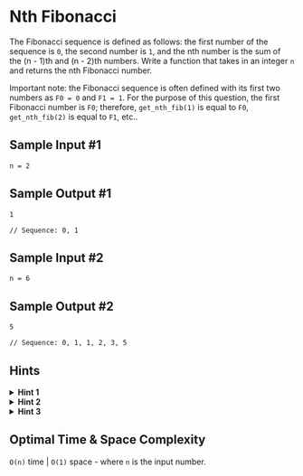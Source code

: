 # Nth Fibonacci

The Fibonacci sequence is defined as follows: the first number of the sequence is `0`, the second number is `1`, and the nth number is the sum of the (n - 1)th and (n - 2)th numbers. Write a function that takes in an integer `n` and returns the nth Fibonacci number.

Important note: the Fibonacci sequence is often defined with its first two numbers as `F0 = 0` and `F1 = 1`. For the purpose of this question, the first Fibonacci number is `F0`; therefore, `get_nth_fib(1)` is equal to `F0`, `get_nth_fib(2)` is equal to `F1`, etc..

## Sample Input #1

```plaintext
n = 2
```

## Sample Output #1

```plaintext
1

// Sequence: 0, 1
```

## Sample Input #2

```plaintext
n = 6
```

## Sample Output #2

```plaintext
5

// Sequence: 0, 1, 1, 2, 3, 5
```

## Hints

<details>
<summary><b>Hint 1</b></summary>

The formula to generate the nth Fibonacci number can be written as follows:  
`F(n) = F(n - 1) + F(n - 2)`

Think of the case(s) for which this formula doesn't apply (the base case(s)) and try to implement a simple recursive algorithm to find the nth Fibonacci number with this formula.

</details>

<details>
<summary><b>Hint 2</b></summary>

What are the runtime implications of solving this problem as described in Hint #1?  
Can you use memoization (caching) to improve the performance of your algorithm?

</details>

<details>
<summary><b>Hint 3</b></summary>

Realize that to calculate any single Fibonacci number you only need to have the two previous Fibonacci numbers. Knowing this, can you implement an iterative algorithm to solve this question, storing only the last two Fibonacci numbers at any given time?

</details>

## Optimal Time & Space Complexity

`O(n)` time | `O(1)` space - where `n` is the input number.
